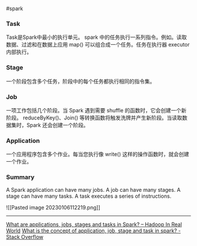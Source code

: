 #spark

### Task

Task是Spark中最小的执行单元。 spark 中的任务执行一系列指令。例如。读取数据、过滤和在数据上应用 map() 可以组合成一个任务。任务在执行器  executor  内部执行。


### Stage

一个阶段包含多个任务，阶段中的每个任务都执行相同的指令集。

### Job
一项工作包括几个阶段。当 Spark 遇到需要 shuffle 的函数时，它会创建一个新阶段。 reduceByKey()、Join() 等转换函数将触发洗牌并产生新阶段。当读取数据集时，Spark 还会创建一个阶段。

### Application

一个应用程序包含多个作业。每当您执行像 write() 这样的操作函数时，就会创建一个作业。

### Summary

A Spark application can have many jobs. A job can have many stages. A stage can have many tasks. A task executes a series of instructions.

![[Pasted image 20230106112219.png]]




---
[What are applications, jobs, stages and tasks in Spark? – Hadoop In Real World](https://www.hadoopinrealworld.com/what-are-applications-jobs-stages-and-tasks-in-spark/)
[What is the concept of application, job, stage and task in spark? - Stack Overflow](https://stackoverflow.com/questions/42263270/what-is-the-concept-of-application-job-stage-and-task-in-spark)


